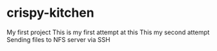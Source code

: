 # crispy-kitchen

My first project
This is my first attempt at this 
This my second attempt
Sending files to NFS server via SSH
